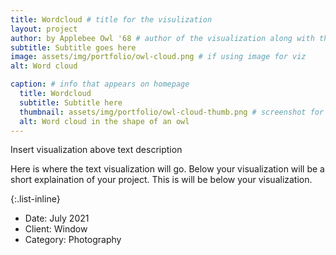 ```yaml
---
title: Wordcloud # title for the visulization
layout: project
author: by Applebee Owl '68 # author of the visualization along with the class year 
subtitle: Subtitle goes here
image: assets/img/portfolio/owl-cloud.png # if using image for viz
alt: Word cloud

caption: # info that appears on homepage
  title: Wordcloud
  subtitle: Subtitle here
  thumbnail: assets/img/portfolio/owl-cloud-thumb.png # screenshot for your visualization. 
  alt: Word cloud in the shape of an owl
---
```

<!--  
insert visualization code or embedding here
If using an image file for viz, use image variable in header
--> 

Insert visualization above text description

Here is where the text visualization will go. Below your visualization will be a short explaination of your project. This is will be below your visualization. 
<!--  
Insert your description for the project here.
--> 

{:.list-inline}
- Date: July 2021
- Client: Window
- Category: Photography
